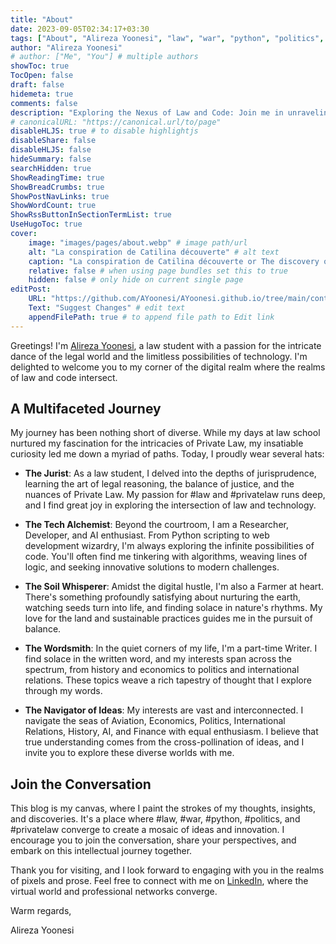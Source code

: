 ```yaml
---
title: "About"
date: 2023-09-05T02:34:17+03:30
tags: ["About", "Alireza Yoonesi", "law", "war", "python", "politics", "privatelaw"]
author: "Alireza Yoonesi"
# author: ["Me", "You"] # multiple authors
showToc: true
TocOpen: false
draft: false
hidemeta: true
comments: false
description: "Exploring the Nexus of Law and Code: Join me in unraveling the intricacies of Private Law and the boundless possibilities of technology at the intersection of jurisprudence and innovation."
# canonicalURL: "https://canonical.url/to/page"
disableHLJS: true # to disable highlightjs
disableShare: false
disableHLJS: false
hideSummary: false
searchHidden: true
ShowReadingTime: true
ShowBreadCrumbs: true
ShowPostNavLinks: true
ShowWordCount: true
ShowRssButtonInSectionTermList: true
UseHugoToc: true
cover:
    image: "images/pages/about.webp" # image path/url
    alt: "La conspiration de Catilina découverte" # alt text
    caption: "La conspiration de Catilina découverte or The discovery of the Catiline conspiracy: frieze with seven figures in classical clothing in a room of neo-classical furniture; on the left, a female figure leaning over the shoulder of Crassus, who is reading the anonymous letter informing him of the conspiracy; in the middle, Marcellus and Metellus listening to Cicero, sitting on the right. 1792" # display caption under cover
    relative: false # when using page bundles set this to true
    hidden: false # only hide on current single page
editPost:
    URL: "https://github.com/AYoonesi/AYoonesi.github.io/tree/main/content"
    Text: "Suggest Changes" # edit text
    appendFilePath: true # to append file path to Edit link
---
```


Greetings! I'm [Alireza Yoonesi](https://www.linkedin.com/in/ayoonesi/), a law student with a passion for the intricate dance of the legal world and the limitless possibilities of technology. I'm delighted to welcome you to my corner of the digital realm where the realms of law and code intersect.

## A Multifaceted Journey

My journey has been nothing short of diverse. While my days at law school nurtured my fascination for the intricacies of Private Law, my insatiable curiosity led me down a myriad of paths. Today, I proudly wear several hats:

- **The Jurist**: As a law student, I delved into the depths of jurisprudence, learning the art of legal reasoning, the balance of justice, and the nuances of Private Law. My passion for #law and #privatelaw runs deep, and I find great joy in exploring the intersection of law and technology.

- **The Tech Alchemist**: Beyond the courtroom, I am a Researcher, Developer, and AI enthusiast. From Python scripting to web development wizardry, I'm always exploring the infinite possibilities of code. You'll often find me tinkering with algorithms, weaving lines of logic, and seeking innovative solutions to modern challenges.

- **The Soil Whisperer**: Amidst the digital hustle, I'm also a Farmer at heart. There's something profoundly satisfying about nurturing the earth, watching seeds turn into life, and finding solace in nature's rhythms. My love for the land and sustainable practices guides me in the pursuit of balance.

- **The Wordsmith**: In the quiet corners of my life, I'm a part-time Writer. I find solace in the written word, and my interests span across the spectrum, from history and economics to politics and international relations. These topics weave a rich tapestry of thought that I explore through my words.

- **The Navigator of Ideas**: My interests are vast and interconnected. I navigate the seas of Aviation, Economics, Politics, International Relations, History, AI, and Finance with equal enthusiasm. I believe that true understanding comes from the cross-pollination of ideas, and I invite you to explore these diverse worlds with me.

## Join the Conversation

This blog is my canvas, where I paint the strokes of my thoughts, insights, and discoveries. It's a place where #law, #war, #python, #politics, and #privatelaw converge to create a mosaic of ideas and innovation. I encourage you to join the conversation, share your perspectives, and embark on this intellectual journey together.

Thank you for visiting, and I look forward to engaging with you in the realms of pixels and prose. Feel free to connect with me on [LinkedIn](https://www.linkedin.com/in/ayoonesi/), where the virtual world and professional networks converge.

Warm regards,

Alireza Yoonesi
